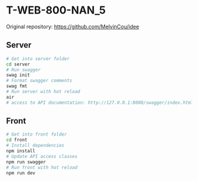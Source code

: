 # T-WEB-800-NAN_5

Original repository: https://github.com/MelvinCou/idee

## Server

```sh
# Get into server folder
cd server
# Run swagger
swag init
# Format swagger comments
swag fmt
# Run server with hot reload
air
# access to API documentation: http://127.0.0.1:8080/swagger/index.html
```

## Front

```sh
# Get into front folder
cd front
# Install dependencies
npm install
# Update API access classes
npm run swagger
# Run front with hot reload
npm run dev
```
